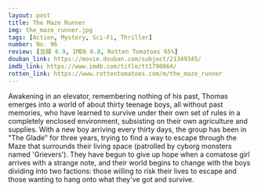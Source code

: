 ```yaml
---
layout: post 
title: The Maze Runner
img: the_maze_runner.jpg
tags: [Action, Mystery, Sci-Fi, Thriller]
number: No. 96
review: [豆瓣 6.9, IMDb 6.8, Rotten Tomatoes 65%]
douban_link: https://movie.douban.com/subject/21349345/
imdb_link: https://www.imdb.com/title/tt1790864/
rotten_link: https://www.rottentomatoes.com/m/the_maze_runner
---
```


Awakening in an elevator, remembering nothing of his past, Thomas emerges into a world of about thirty teenage boys, all without past memories, who have learned to survive under their own set of rules in a completely enclosed environment, subsisting on their own agriculture and supplies. With a new boy arriving every thirty days, the group has been in "The Glade" for three years, trying to find a way to escape through the Maze that surrounds their living space (patrolled by cyborg monsters named 'Grievers'). They have begun to give up hope when a comatose girl arrives with a strange note, and their world begins to change with the boys dividing into two factions: those willing to risk their lives to escape and those wanting to hang onto what they've got and survive.